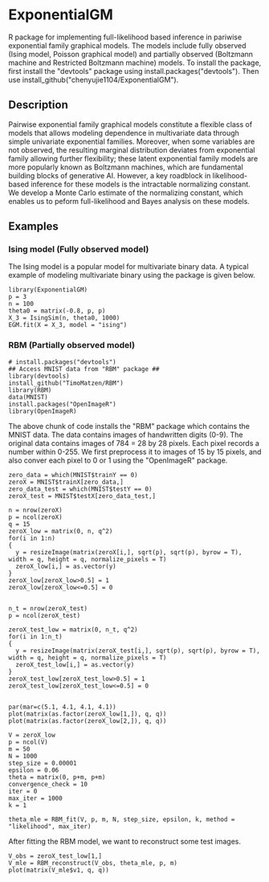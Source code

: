 # ExponentialGM
R package for implementing full-likelihood based inference in pariwise exponential family graphical models. The models include fully observed (Ising model, Poisson graphical model) and partially observed (Boltzmann machine and Restricted Boltzmann machine) models. To install the package, first install the "devtools" package using install.packages("devtools"). Then use install_github("chenyujie1104/ExponentialGM").


## Description
Pairwise exponential family graphical models constitute a flexible class of models that allows modeling dependence in multivariate data through simple univariate exponential families. Moreover, when some variables are not observed, the resulting marginal distribution deviates from exponential family allowing further flexibility; these latent exponential family models are more popularly known as Boltzmann machines, which are fundamental building blocks of generative AI. However, a key roadblock in likelihood-based inference for these models is the intractable normalizing constant. We develop a Monte Carlo estimate of the normalizing constant, which enables us to peform full-likelihood and Bayes analysis on these models.

## Examples

### Ising model (Fully observed model)
The Ising model is a popular model for multivariate binary data. A typical example of modeling multivariate binary using the package is given below. 

```
library(ExponentialGM)
p = 3
n = 100
theta0 = matrix(-0.8, p, p)
X_3 = IsingSim(n, theta0, 1000)
EGM.fit(X = X_3, model = "ising")

```
### RBM (Partially observed model)

```
# install.packages("devtools")
## Access MNIST data from "RBM" package ##
library(devtools)
install_github("TimoMatzen/RBM")
library(RBM)
data(MNIST)
install.packages("OpenImageR")
library(OpenImageR)
```
The above chunk of code installs the "RBM" package which contains the MNIST data. The data contains images of handwritten digits (0-9). The original data contains images of 784 = 28 by 28 pixels. Each pixel records a number within 0-255. We first preprocess it to images of 15 by 15 pixels, and also conver each pixel to 0 or 1 using the "OpenImageR" package. 

```
zero_data = which(MNIST$trainY == 0)
zeroX = MNIST$trainX[zero_data,]
zero_data_test = which(MNIST$testY == 0)
zeroX_test = MNIST$testX[zero_data_test,]

n = nrow(zeroX)
p = ncol(zeroX)
q = 15
zeroX_low = matrix(0, n, q^2)
for(i in 1:n)
{
  y = resizeImage(matrix(zeroX[i,], sqrt(p), sqrt(p), byrow = T), width = q, height = q, normalize_pixels = T)
  zeroX_low[i,] = as.vector(y)
}
zeroX_low[zeroX_low>0.5] = 1
zeroX_low[zeroX_low<=0.5] = 0


n_t = nrow(zeroX_test)
p = ncol(zeroX_test)

zeroX_test_low = matrix(0, n_t, q^2)
for(i in 1:n_t)
{
  y = resizeImage(matrix(zeroX_test[i,], sqrt(p), sqrt(p), byrow = T), width = q, height = q, normalize_pixels = T)
  zeroX_test_low[i,] = as.vector(y)
}
zeroX_test_low[zeroX_test_low>0.5] = 1
zeroX_test_low[zeroX_test_low<=0.5] = 0


par(mar=c(5.1, 4.1, 4.1, 4.1))
plot(matrix(as.factor(zeroX_low[1,]), q, q))
plot(matrix(as.factor(zeroX_low[2,]), q, q))

V = zeroX_low
p = ncol(V)
m = 50
N = 1000
step_size = 0.00001
epsilon = 0.06
theta = matrix(0, p+m, p+m)
convergence_check = 10
iter = 0
max_iter = 1000
k = 1

theta_mle = RBM_fit(V, p, m, N, step_size, epsilon, k, method = "likelihood", max_iter)
```

After fitting the RBM model, we want to reconstruct some test images.
```
V_obs = zeroX_test_low[1,]
V_mle = RBM_reconstruct(V_obs, theta_mle, p, m)
plot(matrix(V_mle$v1, q, q))
```
